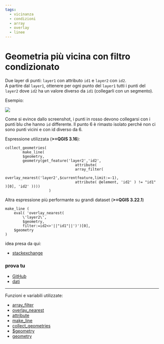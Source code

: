 ```yaml
---
tags:
  - vicinanza
  - condizioni
  - array
  - overlay
  - linee
---
```


# Geometria più vicina con filtro condizionato

Due layer di punti: `layer1` con attributo `id1` e `layer2` con `id2`.<br>
A partire dal `layer1`, ottenere per ogni punto del `layer1` tutti i punti del `layer2` dove `id2` ha un valore diverso da `id1` (collegarli con un segmento).

Esempio:

[![](https://i.stack.imgur.com/NsXXB.png)](https://i.stack.imgur.com/NsXXB.png)

Come si evince dallo screenshot, i punti in rosso devono collegarsi con i punti blu che hanno `id` differente. Il punto 6 è rimasto isolato perché non ci sono punti vicini e con id diverso da 6.

Espressione utilizzata (**>=QGIS 3.16**):

```
collect_geometries(
		make_line(
		$geometry,
		geometry(get_feature('layer2','id2',
								attribute( 
								array_filter( 
								overlay_nearest('layer2',$currentfeature,limit:=-1), 
								attribute( @element, 'id2' ) != "id1" )[0], 'id2' ))))
					)
```

Altra espressione più performante su grandi dataset (**>=QGIS 3.22.1**)

```
make_line (
    eval( 'overlay_nearest( 
		\'layer2\', 
		$geometry, 
		filter:=id2<>'||"id1"||')')[0],
    $geometry
)
```

idea presa da qui:

- [stackexchange](https://gis.stackexchange.com/questions/391120/qgis-expression-with-overlay-fuction-filter-condition-based-on-comparison-of-at)


### prova tu
- [GitHub](https://github.com/qgis/QGIS/issues/43146#issuecomment-836472827)
- [dati](https://drive.switch.ch/index.php/s/af5cHue6P3NA9xM)

---

Funzioni e variabili utilizzate:

* [array_filter](../gr_funzioni/array/array_unico.md#array_filter)
* [overlay_nearest](../gr_funzioni/geometria/geometria_unico.md#overlay_nearest)
* [attribute](../gr_funzioni/record_e_attributi/record_e_attributi_unico/#attribute)
* [make_line](../gr_funzioni/geometria/geometria_unico.md#make_line)
* [collect_geometries](../gr_funzioni/geometria/geometria_unico.md#collect_geometries)
* [$geometry](../gr_funzioni/geometria/geometria_unico.md#geometry)
* [geometry](../gr_funzioni/geometria/geometria_unico.md#geometry_1)